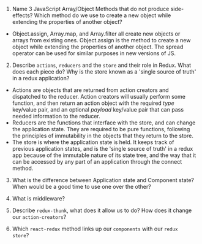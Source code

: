 1.  Name 3 JavaScript Array/Object Methods that do not produce side-effects? Which method do we use to create a new object while extending the properties of another object?

- Object.assign, Array.map, and Array.filter all create new objects or arrays from existing ones. Object.assign is the method to create a new object while extending the properties of another object. The spread operator can be used for similar purposes in new versions of JS.

2.  Describe `actions`, `reducers` and the `store` and their role in Redux. What does each piece do? Why is the store known as a 'single source of truth' in a redux application?

- Actions are objects that are returned from action creators and dispatched to the reducer. Action creators will usually perform some function, and then return an action object with the required _type_ key/value pair, and an optional _payload_ key/value pair that can pass needed information to the reducer.
- Reducers are the functions that interface with the store, and can change the application state. They are required to be pure functions, following the principles of immutability in the objects that they return to the store.
- The store is where the application state is held. It keeps track of previous application states, and is the 'single source of truth' in a redux app because of the immutable nature of its state tree, and the way that it can be accessed by any part of an application through the connect method.

3.  What is the difference between Application state and Component state? When would be a good time to use one over the other?

4.  What is middleware?
5.  Describe `redux-thunk`, what does it allow us to do? How does it change our `action-creators`?
6.  Which `react-redux` method links up our `components` with our `redux store`?
